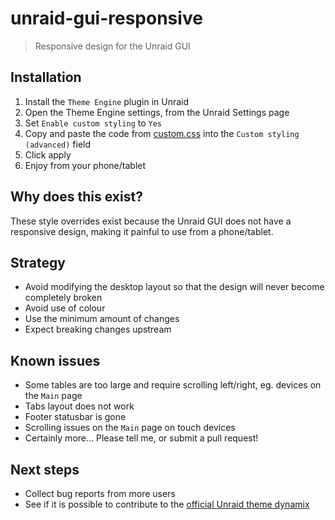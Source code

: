 # unraid-gui-responsive

> Responsive design for the Unraid GUI

## Installation

1. Install the `Theme Engine` plugin in Unraid
2. Open the Theme Engine settings, from the Unraid Settings page
3. Set `Enable custom styling` to `Yes`
4. Copy and paste the code from [custom.css](./custom.css) into the `Custom styling (advanced)` field
5. Click apply
6. Enjoy from your phone/tablet

## Why does this exist?

These style overrides exist because the Unraid GUI does not have a responsive design, making it painful to use from a phone/tablet.

## Strategy

- Avoid modifying the desktop layout so that the design will never become completely broken
- Avoid use of colour
- Use the minimum amount of changes
- Expect breaking changes upstream

## Known issues

- Some tables are too large and require scrolling left/right, eg. devices on the `Main` page
- Tabs layout does not work
- Footer statusbar is gone
- Scrolling issues on the `Main` page on touch devices
- Certainly more... Please tell me, or submit a pull request!

## Next steps

- Collect bug reports from more users
- See if it is possible to contribute to the [official Unraid theme dynamix](https://github.com/limetech/webgui/tree/master/plugins/dynamix)
